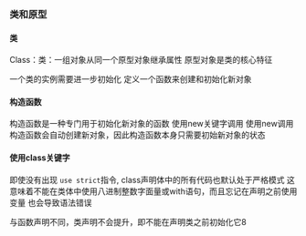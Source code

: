### 类和原型
#### 类
Class：类：一组对象从同一个原型对象继承属性
原型对象是类的核心特征

一个类的实例需要进一步初始化
定义一个函数来创建和初始化新对象

#### 构造函数
构造函数是一种专门用于初始化新对象的函数
使用new关键字调用
使用new调用构造函数会自动创建新对象，因此构造函数本身只需要初始新对象的状态

#### 使用class关键字
即使没有出现 ```use strict```指令, class声明体中的所有代码也默认处于严格模式
这意味着不能在类体中使用八进制整数字面量或with语句，而且忘记在声明之前使用变量
也会导致语法错误

与函数声明不同，类声明不会提升，即不能在声明类之前初始化它8



